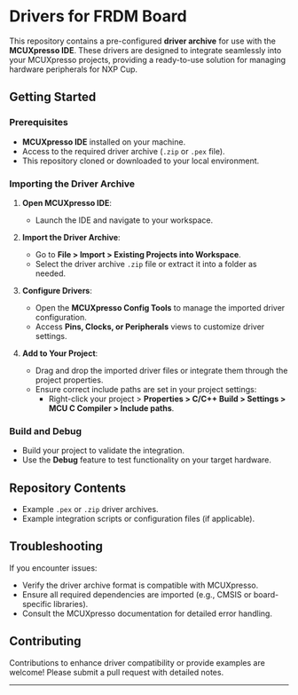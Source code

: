 # Drivers for FRDM Board

This repository contains a pre-configured **driver archive** for use with the **MCUXpresso IDE**. These drivers are designed to integrate seamlessly into your MCUXpresso projects, providing a ready-to-use solution for managing hardware peripherals for NXP Cup.

## Getting Started

### Prerequisites
- **MCUXpresso IDE** installed on your machine.
- Access to the required driver archive (`.zip` or `.pex` file).
- This repository cloned or downloaded to your local environment.

### Importing the Driver Archive ##

1. **Open MCUXpresso IDE**:
   - Launch the IDE and navigate to your workspace.

2. **Import the Driver Archive**:
   - Go to **File > Import > Existing Projects into Workspace**.
   - Select the driver archive `.zip` file or extract it into a folder as needed.

3. **Configure Drivers**:
   - Open the **MCUXpresso Config Tools** to manage the imported driver configuration.
   - Access **Pins, Clocks, or Peripherals** views to customize driver settings.

4. **Add to Your Project**:
   - Drag and drop the imported driver files or integrate them through the project properties.
   - Ensure correct include paths are set in your project settings:
     - Right-click your project > **Properties > C/C++ Build > Settings > MCU C Compiler > Include paths**.

### Build and Debug
- Build your project to validate the integration.
- Use the **Debug** feature to test functionality on your target hardware.

## Repository Contents
- Example `.pex` or `.zip` driver archives.
- Example integration scripts or configuration files (if applicable).

## Troubleshooting
If you encounter issues:
- Verify the driver archive format is compatible with MCUXpresso.
- Ensure all required dependencies are imported (e.g., CMSIS or board-specific libraries).
- Consult the MCUXpresso documentation for detailed error handling.

## Contributing
Contributions to enhance driver compatibility or provide examples are welcome! Please submit a pull request with detailed notes.

---
